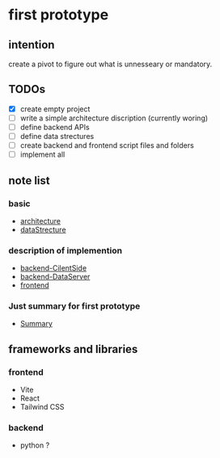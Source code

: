 # first prototype
## intention
 create a pivot to figure out what is unnesseary or mandatory.

## TODOs
- [x] create empty project
- [ ] write a simple architecture discription (currently woring)
- [ ] define backend APIs
- [ ] define data strectures
- [ ] create backend and frontend script files and folders
- [ ] implement all 

## note list
### basic
- [architecture](note/architecture.md)
- [dataStrecture](note/dataStrecture.md)
### description of implemention
- [backend-CilentSide](note/backendClientSide.md)
- [backend-DataServer](note/backendDataServer.md)
- [frontend](note/frontend.md)
### Just summary for first prototype
- [Summary](note/Summary.md)

## frameworks and libraries
### frontend
- Vite
- React
- Tailwind CSS

### backend
- python ?